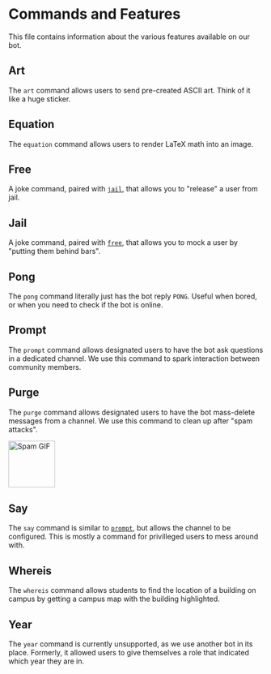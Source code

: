 # Commands and Features

This file contains information about the various features available on our bot.

## Art

The `art` command allows users to send pre-created ASCII art. Think of it like a huge sticker.

## Equation

The `equation` command allows users to render LaTeX math into an image.

## Free

A joke command, paired with [`jail`](#jail), that allows you to "release" a user from jail.

## Jail

A joke command, paired with [`free`](#free), that allows you to mock a user by "putting them behind bars".

## Pong

The `pong` command literally just has the bot reply `PONG`. Useful when bored, or when you need to check if the bot is online.

## Prompt

The `prompt` command allows designated users to have the bot ask questions in a dedicated channel. We use this command to spark interaction between community members.

## Purge

The `purge` command allows designated users to have the bot mass-delete messages from a channel. We use this command to clean up after "spam attacks".

<img src="https://c.tenor.com/ObysWrsYkRYAAAAC/spam-spam-lite.gif" height="92px" width="auto" alt="Spam GIF">

## Say

The `say` command is similar to [`prompt`](#prompt), but allows the channel to be configured. This is mostly a command for privilleged users to mess around with.

## Whereis

The `whereis` command allows students to find the location of a building on campus by getting a campus map with the building highlighted.

## Year

The `year` command is currently unsupported, as we use another bot in its place. Formerly, it allowed users to give themselves a role that indicated which year they are in.
